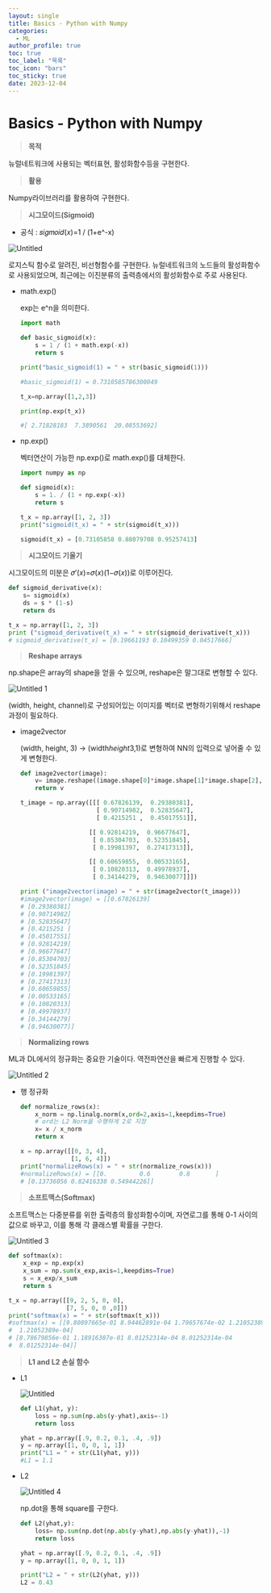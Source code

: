```yaml
---
layout: single
title: Basics - Python with Numpy
categories:
  - ML
author_profile: true
toc: true
toc_label: "목록"
toc_icon: "bars"
toc_sticky: true
date: 2023-12-04
---
```


# Basics - Python with Numpy

> **목적**
> 

뉴럴네트워크에 사용되는 벡터표현, 활성화함수등을 구현한다.

> **활용**
> 

Numpy라이브러리를 활용하여 구현한다.

> **시그모이드(Sigmoid)**
> 

- 공식 : 𝑠𝑖𝑔𝑚𝑜𝑖𝑑(𝑥)=1 / (1+e^-x)

![Untitled](https://github.com/Jongwon0280/Jongwon0280.github.io/assets/56438131/751a1c2a-6508-42f7-ac40-dc8db0904dc4)

로지스틱 함수로 알려진, 비선형함수를 구현한다. 뉴럴네트워크의 노드들의 활성화함수로 사용되었으며, 최근에는 이진분류의 출력층에서의 활성화함수로 주로 사용된다.

- math.exp()
    
    exp는 e^n을 의미한다.
    
    ```python
    import math
    
    def basic_sigmoid(x):
    	s = 1 / (1 + math.exp(-x))
    	return s
    
    print("basic_sigmoid(1) = " + str(basic_sigmoid(1)))
    
    #basic_sigmoid(1) = 0.7310585786300049
    
    t_x=np.array([1,2,3])
    
    print(np.exp(t_x))
    
    #[ 2.71828183  7.3890561  20.08553692]
    ```
    

- np.exp()
    
    벡터연산이 가능한 np.exp()로 math.exp()를 대체한다.
    
    ```python
    import numpy as np
    
    def sigmoid(x):
    	s = 1. / (1 + np.exp(-x))
    	return s
    
    t_x = np.array([1, 2, 3])
    print("sigmoid(t_x) = " + str(sigmoid(t_x)))
    
    sigmoid(t_x) = [0.73105858 0.88079708 0.95257413]
    ```
    

> **시그모이드 기울기**
> 

시그모이드의 미분은 𝜎′(𝑥)=𝜎(𝑥)(1−𝜎(𝑥))로 이루어진다.

```python
def sigmoid_derivative(x):
	s= sigmoid(x)
	ds = s * (1-s)
	return ds

t_x = np.array([1, 2, 3])
print ("sigmoid_derivative(t_x) = " + str(sigmoid_derivative(t_x)))
# sigmoid_derivative(t_x) = [0.19661193 0.10499359 0.04517666]
```

> **Reshape arrays**
> 

np.shape은 array의 shape을 얻을 수 있으며, reshape은 말그대로 변형할 수 있다.

![Untitled 1](https://github.com/Jongwon0280/Jongwon0280.github.io/assets/56438131/81bc6b74-9317-48d9-b112-7a1459fcf396)

(width, height, channel)로 구성되어있는 이미지를 벡터로 변형하기위해서 reshape과정이 필요하다.

- image2vector
    
    (width, height, 3) → (width*height*3,1)로 변형하여 NN의 입력으로 넣어줄 수 있게 변형한다.
    
    ```python
    def image2vector(image):
    	v= image.reshape((image.shape[0]*image.shape[1]*image.shape[2],1))
    	return v
    
    t_image = np.array([[[ 0.67826139,  0.29380381],
                         [ 0.90714982,  0.52835647],
                         [ 0.4215251 ,  0.45017551]],
    
                       [[ 0.92814219,  0.96677647],
                        [ 0.85304703,  0.52351845],
                        [ 0.19981397,  0.27417313]],
    
                       [[ 0.60659855,  0.00533165],
                        [ 0.10820313,  0.49978937],
                        [ 0.34144279,  0.94630077]]])
    
    print ("image2vector(image) = " + str(image2vector(t_image)))
    #image2vector(image) = [[0.67826139]
    # [0.29380381]
    # [0.90714982]
    # [0.52835647]
    # [0.4215251 ]
    # [0.45017551]
    # [0.92814219]
    # [0.96677647]
    # [0.85304703]
    # [0.52351845]
    # [0.19981397]
    # [0.27417313]
    # [0.60659855]
    # [0.00533165]
    # [0.10820313]
    # [0.49978937]
    # [0.34144279]
    # [0.94630077]]
    
    ```
    

> **Normalizing rows**
> 

ML과 DL에서의 정규화는 중요한 기술이다. 역전파연산을 빠르게 진행할 수 있다.

![Untitled 2](https://github.com/Jongwon0280/Jongwon0280.github.io/assets/56438131/ce7e1f0b-b7f9-4b42-9d23-dd7b7b644db8)

- 행 정규화
    
    ```python
    def normalize_rows(x):
    	x_norm = np.linalg.norm(x,ord=2,axis=1,keepdims=True)
    	# ord는 L2 Norm을 수행하게 2로 지정
    	x= x / x_norm
    	return x
    
    x = np.array([[0, 3, 4],
                  [1, 6, 4]])
    print("normalizeRows(x) = " + str(normalize_rows(x)))
    #normalizeRows(x) = [[0.         0.6        0.8       ]
    # [0.13736056 0.82416338 0.54944226]]
    ```
    

> **소프트맥스(Softmax)**
> 

소프트맥스는 다중분류를 위한 출력층의 활성화함수이며, 자연로그를 통해 0-1 사이의 값으로 바꾸고, 이를 통해 각 클래스별 확률을 구한다.

![Untitled 3](https://github.com/Jongwon0280/Jongwon0280.github.io/assets/56438131/e898f014-a546-4fab-84ec-6da32b4e523e)

```python
def softmax(x):
	x_exp = np.exp(x)
	x_sum = np.sum(x_exp,axis=1,keepdims=True)
	s = x_exp/x_sum
	return s 

t_x = np.array([[9, 2, 5, 0, 0],
                [7, 5, 0, 0 ,0]])
print("softmax(x) = " + str(softmax(t_x)))
#softmax(x) = [[9.80897665e-01 8.94462891e-04 1.79657674e-02 1.21052389e-04
#  1.21052389e-04]
# [8.78679856e-01 1.18916387e-01 8.01252314e-04 8.01252314e-04
#  8.01252314e-04]]
```

> **L1 and L2 손실 함수**
> 

- L1
    
    ![Untitled](Basics%20-%20Python%20with%20Numpy%2098e6e4ebff7943d2b39ad0c7dc69aea4/Untitled%204.png)
    
    ```python
    def L1(yhat, y):
    	loss = np.sum(np.abs(y-yhat),axis=-1)
    	return loss
    
    yhat = np.array([.9, 0.2, 0.1, .4, .9])
    y = np.array([1, 0, 0, 1, 1])
    print("L1 = " + str(L1(yhat, y)))
    #L1 = 1.1
    ```
    

- L2
    
    ![Untitled 4](https://github.com/Jongwon0280/Jongwon0280.github.io/assets/56438131/92a596de-51ff-4c08-9ca5-6ecb8b9b0448)
    
    np.dot을 통해 square를 구한다.
    
    ```python
    def L2(yhat,y):
    	loss= np.sum(np.dot(np.abs(y-yhat),np.abs(y-yhat)),-1)
    	return loss
    
    yhat = np.array([.9, 0.2, 0.1, .4, .9])
    y = np.array([1, 0, 0, 1, 1])
    
    print("L2 = " + str(L2(yhat, y)))
    L2 = 0.43
    ```
